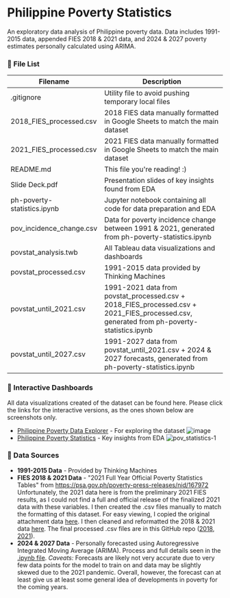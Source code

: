 # Philippine Poverty Statistics
An exploratory data analysis of Philippine poverty data. Data includes 1991-2015 data, appended FIES 2018 & 2021 data, and 2024 & 2027 poverty estimates personally calculated using ARIMA.

### 🔶 File List
| Filename                    | Description                                                                                       |
|-----------------------------|---------------------------------------------------------------------------------------------------|
| .gitignore                  | Utility file to avoid pushing temporary local files                                               |
| 2018_FIES_processed.csv     | 2018 FIES data manually formatted in Google Sheets to match the main dataset                      |
| 2021_FIES_processed.csv     | 2021 FIES data manually formatted in Google Sheets to match the main dataset                      |
| README.md                   | This file you're reading! :)                                                                      |
| Slide Deck.pdf              | Presentation slides of key insights found from EDA                                                |
| ph-poverty-statistics.ipynb | Jupyter notebook containing all code for data preparation and EDA                                 |
| pov_incidence_change.csv    | Data for poverty incidence change between 1991 & 2021, generated from ph-poverty-statistics.ipynb |
| povstat_analysis.twb        | All Tableau data visualizations and dashboards                                                    |
| povstat_processed.csv       | 1991-2015 data provided by Thinking Machines                                                      |
| povstat_until_2021.csv      | 1991-2021 data from povstat_processed.csv + 2018_FIES_processed.csv + 2021_FIES_processed.csv, generated from ph-poverty-statistics.ipynb  |
| povstat_until_2027.csv      | 1991-2027 data from povstat_until_2021.csv + 2024 & 2027 forecasts, generated from ph-poverty-statistics.ipynb                             |

### 🔶 Interactive Dashboards
All data visualizations created of the dataset can be found here. Please click the links for the interactive versions, as the ones shown below are screenshots only.
- [Philippine Poverty Data Explorer](https://bit.ly/PH-poverty-explorer-1) - For exploring the dataset
  ![image](https://user-images.githubusercontent.com/42305156/233829651-5aa2d36f-606b-45d2-bc93-12375247bec9.png)
- [Philippine Poverty Statistics](https://bit.ly/PH-poverty-stat-2) - Key insights from EDA
  ![pov_statistics-1](https://user-images.githubusercontent.com/42305156/233829906-f6194ea1-252e-4210-a4e0-7836db1d5ab0.png)

### 🔶 Data Sources
- **1991-2015 Data** - Provided by Thinking Machines
- **FIES 2018 & 2021 Data** - "2021 Full Year Official Poverty Statistics Tables" from https://psa.gov.ph/poverty-press-releases/nid/167972
Unfortunately, the 2021 data here is from the preliminary 2021 FIES results, as I could not find a full and official release of the finalized 2021 data with these variables. I then created the .csv files manually to match the formatting of this dataset. For easy viewing, I copied the original attachment data [here](https://docs.google.com/spreadsheets/d/1vS7aF0Vl632l7dWEUgs5GxfWZsmMmvFY/edit?usp=sharing&ouid=100450481071067541565&rtpof=true&sd=true). I then cleaned and reformatted the 2018 & 2021 data [here](https://docs.google.com/spreadsheets/d/1GCU--tzB7GWSx1Uk7ddlA7EsoQ6rNp91_UUDbleZ0nI/edit?usp=sharing). The final processed .csv files are in this GitHub repo ([2018](https://github.com/IrishMorales/ph-poverty-statistics/blob/b94819039b8f141cd2bfc3b667d748418cfb5f2a/2018_FIES_processed.csv), [2021](https://github.com/IrishMorales/ph-poverty-statistics/blob/master/2021_FIES_processed.csv)).
- **2024 & 2027 Data** - Personally forecasted using Autoregressive Integrated Moving Average (ARIMA). Process and full details seen in the [.ipynb file](https://github.com/IrishMorales/ph-poverty-statistics/blob/b94819039b8f141cd2bfc3b667d748418cfb5f2a/ph-poverty-statistics.ipynb). *Caveats:* Forecasts are likely not very accurate due to very few data points for the model to train on and data may be slightly skewed due to the 2021 pandemic. Overall, however, the forecast can at least give us at least some general idea of developments in poverty for the coming years.
